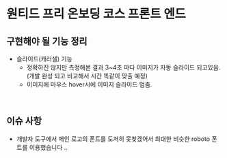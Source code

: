 # 원티드 프리 온보딩 코스 프론트 엔드

## 구현해야 될 기능 정리

- 슬라이드(캐러샐) 기능
  - 정확하진 않지만 측정해본 결과 3~4초 마다 이미지가 자동 슬라이드 되고있음. (개발 완성 되고 비교해서 시간 똑같이 맞출 예정)
  - 이미지에 마우스 hover시에 이미지 슬라이드 멈춤.

<br />

## 이슈 사항

- 개발자 도구에서 메인 로고의 폰트를 도저히 못찾겠어서 최대한 비슷한 roboto 폰트를 이용했습니다 ..
